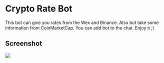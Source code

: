 # Crypto Rate Bot
This bot can give you rates from the Wex and Binance.
Also bot take some information from CoinMarketCap.
You can add bot to the chat. Enjoy it ;)

## Screenshot
![](https://github.com/SemyonNovikov/RateBot/blob/master/screen.png) 
